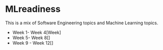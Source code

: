 # MLreadiness

This is a mix of Software Engineering topics and Machine Learning topics.
- Week 1- Week 4[Week]
- Week 5- Week 8[]
- Week 9 - Week 12[]
